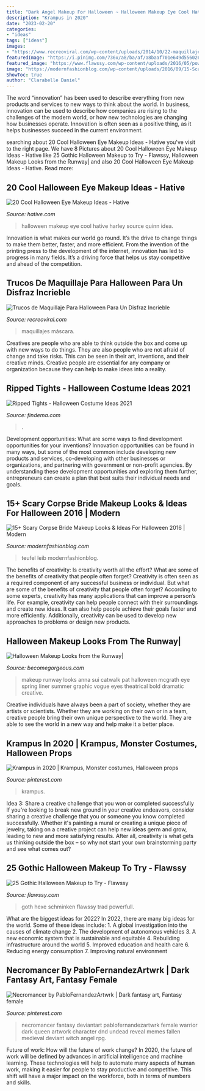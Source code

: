 ```yaml
---
title: "Dark Angel Makeup For Halloween ~ Halloween Makeup Eye Cool Hative Harley Source Quinn Idea"
description: "Krampus in 2020"
date: "2023-02-20"
categories:
- "ideas"
tags: ["ideas"]
images:
- "https://www.recreoviral.com/wp-content/uploads/2014/10/22-maquillajes-para-halloween-10-1.jpg"
featuredImage: "https://i.pinimg.com/736x/a8/ba/af/a8baaf701e649d556026b519f11c4d57.jpg"
featured_image: "https://www.flawssy.com/wp-content/uploads/2016/05/powerfull-gothic-halloween-makeup.jpg"
image: "https://modernfashionblog.com/wp-content/uploads/2016/09/15-Scary-Corpse-Bride-Makeup-Looks-Ideas-For-Halloween-2016-12.jpg"
ShowToc: true
author: "Clarabelle Daniel"
---
```



The word “innovation” has been used to describe everything from new products and services to new ways to think about the world. In business, innovation can be used to describe how companies are rising to the challenges of the modern world, or how new technologies are changing how businesses operate. Innovation is often seen as a positive thing, as it helps businesses succeed in the current environment.

	

		
searching about 20 Cool Halloween Eye Makeup Ideas - Hative you've visit to the right page. We have 8 Pictures about 20 Cool Halloween Eye Makeup Ideas - Hative like 25 Gothic Halloween Makeup to Try - Flawssy, Halloween Makeup Looks from the Runway| and also 20 Cool Halloween Eye Makeup Ideas - Hative. Read more:
		
    
## 20 Cool Halloween Eye Makeup Ideas - Hative

<img loading=lazy src="https://hative.com/wp-content/uploads/2014/10/halloween-eye-makeup/2-halloween-eye-makeup-ideas.jpg" onerror="this.onerror=null;this.src='https://tse1.mm.bing.net/th?id=OIP.xEtm6fy4gnzYyJmpoZWIUgHaJr&amp;pid=15.1';" alt="20 Cool Halloween Eye Makeup Ideas - Hative">

_Source: hative.com_

>halloween makeup eye cool hative harley source quinn idea. 

	

Innovation is what makes our world go round. It’s the drive to change things to make them better, faster, and more efficient. From the invention of the printing press to the development of the internet, innovation has led to progress in many fields. It’s a driving force that helps us stay competitive and ahead of the competition.

    
## Trucos De Maquillaje Para Halloween Para Un Disfraz Incrieble

<img loading=lazy src="https://www.recreoviral.com/wp-content/uploads/2014/10/22-maquillajes-para-halloween-10-1.jpg" onerror="this.onerror=null;this.src='https://tse1.mm.bing.net/th?id=OIP.U6CS1cNHgZuIdhM6A1wZIAHaLH&amp;pid=15.1';" alt="Trucos de Maquillaje Para Halloween Para Un Disfraz Incrieble">

_Source: recreoviral.com_

>maquillajes máscara. 

	

Creatives are people who are able to think outside the box and come up with new ways to do things. They are also people who are not afraid of change and take risks. This can be seen in their art, inventions, and their creative minds. Creative people are essential for any company or organization because they can help to make ideas into a reality.

    
## Ripped Tights - Halloween Costume Ideas 2021

<img loading=lazy src="https://findema.com/wp-content/uploads/2014/10/halloween_201410675.jpg" onerror="this.onerror=null;this.src='https://tse1.mm.bing.net/th?id=OIP.4xRfZQ0R8zx8hsTMGnaV2gHaKl&amp;pid=15.1';" alt="Ripped Tights - Halloween Costume Ideas 2021">

_Source: findema.com_

>. 

	

Development opportunities: What are some ways to find development opportunities for your inventions?
Innovation opportunities can be found in many ways, but some of the most common include developing new products and services, co-developing with other businesses or organizations, and partnering with government or non-profit agencies. By understanding these development opportunities and exploring them further, entrepreneurs can create a plan that best suits their individual needs and goals.

    
## 15+ Scary Corpse Bride Makeup Looks &amp; Ideas For Halloween 2016 | Modern

<img loading=lazy src="https://modernfashionblog.com/wp-content/uploads/2016/09/15-Scary-Corpse-Bride-Makeup-Looks-Ideas-For-Halloween-2016-12.jpg" onerror="this.onerror=null;this.src='https://tse1.mm.bing.net/th?id=OIP.bYVM5eP1_NDUGIzGzgxjFQHaLF&amp;pid=15.1';" alt="15+ Scary Corpse Bride Makeup Looks &amp; Ideas For Halloween 2016 | Modern">

_Source: modernfashionblog.com_

>teufel leib modernfashionblog. 

	

The benefits of creativity: Is creativity worth all the effort? What are some of the benefits of creativity that people often forget?
Creativity is often seen as a required component of any successful business or individual. But what are some of the benefits of creativity that people often forget? According to some experts, creativity has many applications that can improve a person’s life. For example, creativity can help people connect with their surroundings and create new ideas. It can also help people achieve their goals faster and more efficiently. Additionally, creativity can be used to develop new approaches to problems or design new products.

    
## Halloween Makeup Looks From The Runway|

<img loading=lazy src="http://static.becomegorgeous.com/img/arts/2012/Oct/10/8797/anna_sui_makeup_2013_3.jpg" onerror="this.onerror=null;this.src='https://tse3.mm.bing.net/th?id=OIP.4jj_kREbF4xoEj-KQSwd6QHaLH&amp;pid=15.1';" alt="Halloween Makeup Looks from the Runway|">

_Source: becomegorgeous.com_

>makeup runway looks anna sui catwalk pat halloween mcgrath eye spring liner summer graphic vogue eyes theatrical bold dramatic creative. 

	

Creative individuals have always been a part of society, whether they are artists or scientists. Whether they are working on their own or in a team, creative people bring their own unique perspective to the world. They are able to see the world in a new way and help make it a better place.

    
## Krampus In 2020 | Krampus, Monster Costumes, Halloween Props

<img loading=lazy src="https://i.pinimg.com/736x/a8/ba/af/a8baaf701e649d556026b519f11c4d57.jpg" onerror="this.onerror=null;this.src='https://tse3.mm.bing.net/th?id=OIP.5B5RZFJbovK5S5ODRTBirQHaLH&amp;pid=15.1';" alt="Krampus in 2020 | Krampus, Monster costumes, Halloween props">

_Source: pinterest.com_

>krampus. 

	

Idea 3: Share a creative challenge that you won or completed successfully
If you're looking to break new ground in your creative endeavors, consider sharing a creative challenge that you or someone you know completed successfully. Whether it's painting a mural or creating a unique piece of jewelry, taking on a creative project can help new ideas germ and grow, leading to new and more satisfying results. After all, creativity is what gets us thinking outside the box – so why not start your own brainstorming party and see what comes out?

    
## 25 Gothic Halloween Makeup To Try - Flawssy

<img loading=lazy src="https://www.flawssy.com/wp-content/uploads/2016/05/powerfull-gothic-halloween-makeup.jpg" onerror="this.onerror=null;this.src='https://tse4.mm.bing.net/th?id=OIP.IqIwPbtaByR3b2zkHGk23AHaLJ&amp;pid=15.1';" alt="25 Gothic Halloween Makeup to Try - Flawssy">

_Source: flawssy.com_

>goth hexe schminken flawssy trad powerfull. 

	

What are the biggest ideas for 2022?
In 2022, there are many big ideas for the world. Some of these ideas include: 1. A global investigation into the causes of climate change 2. The development of autonomous vehicles 3. A new economic system that is sustainable and equitable 4. Rebuilding infrastructure around the world 5. Improved education and health care 6. Reducing energy consumption 7. Improving natural environment 
    
## Necromancer By PabloFernandezArtwrk | Dark Fantasy Art, Fantasy Female

<img loading=lazy src="https://i.pinimg.com/736x/c2/69/11/c26911c1e9ccf57e485b75bbf7dc61b5.jpg" onerror="this.onerror=null;this.src='https://tse1.mm.bing.net/th?id=OIP.beA1nDFnjWuZIWGrJjNtbgHaK9&amp;pid=15.1';" alt="Necromancer by PabloFernandezArtwrk | Dark fantasy art, Fantasy female">

_Source: pinterest.com_

>necromancer fantasy deviantart pablofernandezartwrk female warrior dark queen artwork character dnd undead reveal memes fallen medieval deviant witch angel rpg. 

	

Future of work: How will the future of work change?
In 2020, the future of work will be defined by advances in artificial intelligence and machine learning. These technologies will help to automate many aspects of human work, making it easier for people to stay productive and competitive. This shift will have a major impact on the workforce, both in terms of numbers and skills.

